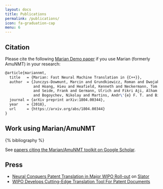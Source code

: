 ```yaml
---
layout: docs
title: Publications
permalink: /publications/
icon: fa-graduation-cap
menu: 6
---
```


## Citation

Please cite the following [Marian Demo paper](https://arxiv.org/abs/1804.00344)
if you use Marian (formerly AmuNMT) in your research:

```tex
@article{mariannmt,
  title   = {Marian: Fast Neural Machine Translation in {C++}},
  author  = {Junczys-Dowmunt, Marcin and Grundkiewicz, Roman and Dwojak, Tomasz
             and Hoang, Hieu and Heafield, Kenneth and Neckermann, Tom
             and Seide, Frank and Germann, Ulrich and Fikri Aji, Alham
             and Bogoychev, Nikolay and Martins, Andr\'{e} F. T. and Birch, Alexandra},
  journal = {arXiv preprint arXiv:1804.00344},
  year    = {2018},
  url     = {https://arxiv.org/abs/1804.00344}
}
```

## Work using Marian/AmuNMT

{% bibliography %}

See [papers citing the Marian/AmuNMT toolkit on Google Scholar](https://scholar.google.co.uk/scholar?oi=bibs&hl=en&cites=14488488693117480286&as_sdt=5).

## Press

* [Neural Conquers Patent Translation in Major WIPO Roll-out](https://slator.com/technology/neural-conquers-patent-translation-in-major-wipo-roll-out/) on [Slator](https://slator.com)
* [WIPO Develops Cutting-Edge Translation Tool For Patent Documents](http://www.wipo.int/pressroom/en/articles/2016/article_0014.html)

<!--
## Research and innovation projects

* [SUMMA](http://summa-project.eu/) -- Scalable Understanding of Multilingual MediA
* [ModernMT](http://www.modernmt.eu/) -- Next Generation Machine Translation
* [TraMOOC](http://tramooc.eu/) -- Translation for Massive Open Online Courses
-->
